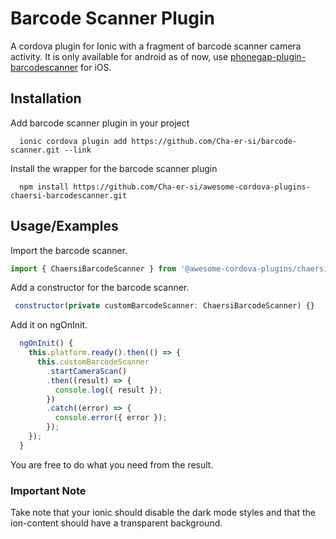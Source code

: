 
# Barcode Scanner Plugin

A cordova plugin for Ionic with a fragment of barcode scanner camera activity. It is only available for android as of now, use [phonegap-plugin-barcodescanner](https://github.com/phonegap/phonegap-plugin-barcodescanner) for iOS.
## Installation

Add barcode scanner plugin in your project

```
  ionic cordova plugin add https://github.com/Cha-er-si/barcode-scanner.git --link
```

Install the wrapper for the barcode scanner plugin
```
  npm install https://github.com/Cha-er-si/awesome-cordova-plugins-chaersi-barcodescanner.git
```
## Usage/Examples

Import the barcode scanner.

```javascript
import { ChaersiBarcodeScanner } from '@awesome-cordova-plugins/chaersi-barcode-scanner/ngx';
```

Add a constructor for the barcode scanner.

```javascript
 constructor(private customBarcodeScanner: ChaersiBarcodeScanner) {}
```

Add it on ngOnInit.

```javascript
  ngOnInit() {
    this.platform.ready().then(() => {
      this.customBarcodeScanner
        .startCameraScan()
        .then((result) => {
          console.log({ result });
        })
        .catch((error) => {
          console.error({ error });
        });
    });
  }
```

You are free to do what you need from the result. 

### Important Note
Take note that your ionic should disable the dark mode styles and that the ion-content should have a transparent background.
